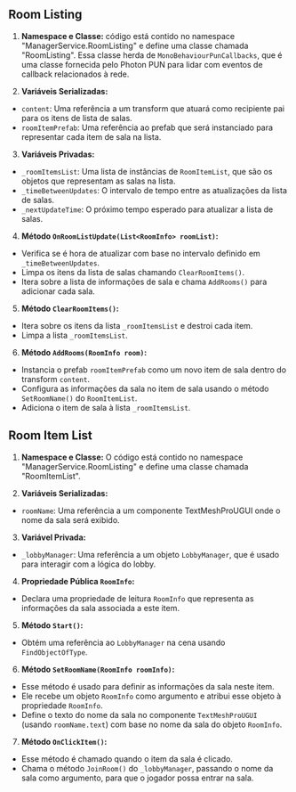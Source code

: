 ## **Room Listing**

1. **Namespace e Classe:** código está contido no namespace "ManagerService.RoomListing" e define uma classe chamada "RoomListing". Essa classe herda de `MonoBehaviourPunCallbacks`, que é uma classe fornecida pelo Photon PUN para lidar com eventos de callback relacionados à rede.
  
2. **Variáveis Serializadas:**
  
  - `content`: Uma referência a um transform que atuará como recipiente pai para os itens de lista de salas.
  - `roomItemPrefab`: Uma referência ao prefab que será instanciado para representar cada item de sala na lista.
3. **Variáveis Privadas:**
  
  - `_roomItemsList`: Uma lista de instâncias de `RoomItemList`, que são os objetos que representam as salas na lista.
  - `_timeBetweenUpdates`: O intervalo de tempo entre as atualizações da lista de salas.
  - `_nextUpdateTime`: O próximo tempo esperado para atualizar a lista de salas.
4. **Método `OnRoomListUpdate(List<RoomInfo> roomList)`:**
  
  - Verifica se é hora de atualizar com base no intervalo definido em `_timeBetweenUpdates`.
  - Limpa os itens da lista de salas chamando `ClearRoomItems()`.
  - Itera sobre a lista de informações de sala e chama `AddRooms()` para adicionar cada sala.
5. **Método `ClearRoomItems()`:**
  
  - Itera sobre os itens da lista `_roomItemsList` e destroi cada item.
  - Limpa a lista `_roomItemsList`.
6. **Método `AddRooms(RoomInfo room)`:**
  
  - Instancia o prefab `roomItemPrefab` como um novo item de sala dentro do transform `content`.
  - Configura as informações da sala no item de sala usando o método `SetRoomName()` do `RoomItemList`.
  - Adiciona o item de sala à lista `_roomItemsList`.

## **Room Item List**

1. **Namespace e Classe:** O código está contido no namespace "ManagerService.RoomListing" e define uma classe chamada "RoomItemList".
  
2. **Variáveis Serializadas:**
  
  - `roomName`: Uma referência a um componente TextMeshProUGUI onde o nome da sala será exibido.
3. **Variável Privada:**
  
  - `_lobbyManager`: Uma referência a um objeto `LobbyManager`, que é usado para interagir com a lógica do lobby.
4. **Propriedade Pública `RoomInfo`:**
  
  - Declara uma propriedade de leitura `RoomInfo` que representa as informações da sala associada a este item.
5. **Método `Start()`:**
  
  - Obtém uma referência ao `LobbyManager` na cena usando `FindObjectOfType`.
6. **Método `SetRoomName(RoomInfo roomInfo)`:**
  
  - Esse método é usado para definir as informações da sala neste item.
  - Ele recebe um objeto `RoomInfo` como argumento e atribui esse objeto à propriedade `RoomInfo`.
  - Define o texto do nome da sala no componente `TextMeshProUGUI` (usando `roomName.text`) com base no nome da sala do objeto `RoomInfo`.
7. **Método `OnClickItem()`:**
  
  - Esse método é chamado quando o item da sala é clicado.
  - Chama o método `JoinRoom()` do `_lobbyManager`, passando o nome da sala como argumento, para que o jogador possa entrar na sala.
